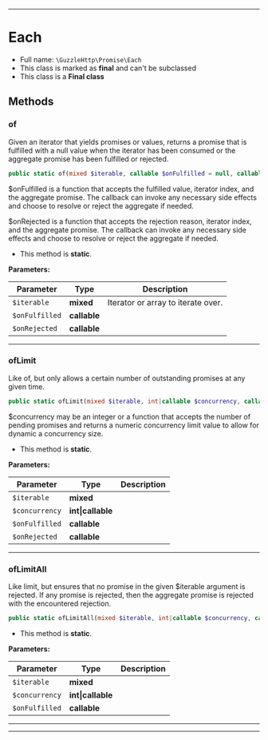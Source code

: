 ***

# Each

* Full name: `\GuzzleHttp\Promise\Each`
* This class is marked as **final** and can't be subclassed
* This class is a **Final class**

## Methods

### of

Given an iterator that yields promises or values, returns a promise that
is fulfilled with a null value when the iterator has been consumed or
the aggregate promise has been fulfilled or rejected.

```php
public static of(mixed $iterable, callable $onFulfilled = null, callable $onRejected = null): \GuzzleHttp\Promise\PromiseInterface
```

$onFulfilled is a function that accepts the fulfilled value, iterator
index, and the aggregate promise. The callback can invoke any necessary
side effects and choose to resolve or reject the aggregate if needed.

$onRejected is a function that accepts the rejection reason, iterator
index, and the aggregate promise. The callback can invoke any necessary
side effects and choose to resolve or reject the aggregate if needed.

* This method is **static**.

**Parameters:**

| Parameter | Type | Description |
|-----------|------|-------------|
| `$iterable` | **mixed** | Iterator or array to iterate over. |
| `$onFulfilled` | **callable** |  |
| `$onRejected` | **callable** |  |

***

### ofLimit

Like of, but only allows a certain number of outstanding promises at any
given time.

```php
public static ofLimit(mixed $iterable, int|callable $concurrency, callable $onFulfilled = null, callable $onRejected = null): \GuzzleHttp\Promise\PromiseInterface
```

$concurrency may be an integer or a function that accepts the number of
pending promises and returns a numeric concurrency limit value to allow
for dynamic a concurrency size.

* This method is **static**.

**Parameters:**

| Parameter | Type | Description |
|-----------|------|-------------|
| `$iterable` | **mixed** |  |
| `$concurrency` | **int&#124;callable** |  |
| `$onFulfilled` | **callable** |  |
| `$onRejected` | **callable** |  |

***

### ofLimitAll

Like limit, but ensures that no promise in the given $iterable argument
is rejected. If any promise is rejected, then the aggregate promise is
rejected with the encountered rejection.

```php
public static ofLimitAll(mixed $iterable, int|callable $concurrency, callable $onFulfilled = null): \GuzzleHttp\Promise\PromiseInterface
```

* This method is **static**.

**Parameters:**

| Parameter | Type | Description |
|-----------|------|-------------|
| `$iterable` | **mixed** |  |
| `$concurrency` | **int&#124;callable** |  |
| `$onFulfilled` | **callable** |  |

***


***

